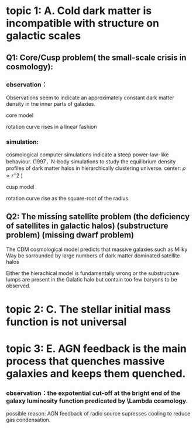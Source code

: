 # topic 1:                                                                  A. Cold dark matter is incompatible with structure on galactic scales 



## Q1: Core/Cusp problem( the small-scale crisis in cosmology):

### observation：

Observations seem to indicate an approximately constant dark matter density in tne inner parts of galaxies.

core model

rotation curve rises in a linear fashion

### simulation:

cosmological computer simulations indicate a steep power-law-like behaviour. (1997，N-body simulations to study the equilibrium density profiles of dark matter halos in hierarchically clustering universe.   center: $\rho \propto r^-2$  )

cusp model

rotation curve rise as the square-root of the radius

## Q2: The missing satellite problem (the deficiency of satellites in galactic halos) (substructure problem) (missing dwarf problem)

The CDM cosmological model predicts that massive galaxies such as Milky Way be sorrounded by large numbers of dark matter dominated satellite halos

Either the hierachical model  is fundamentally wrong or the substructure lumps are present in the Galatic halo but contain too few baryons to be observed.

# topic 2:   																	C. The stellar initial mass function is not universal

# topic 3:   															    E. AGN feedback is the main process that quenches massive galaxies and keeps them quenched.

### observation：the expotential cut-off at the bright end of the galaxy luminosity function predicated by \Lambda cosmology.

possible reason: AGN feedback of radio source supresses cooling to reduce gas condensation.







